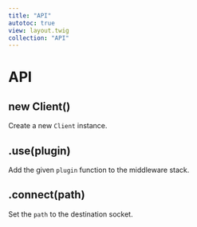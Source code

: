 ```yaml
---
title: "API"
autotoc: true
view: layout.twig
collection: "API"
---
```


# API

## new Client()

Create a new `Client` instance.

## .use(plugin)

Add the given `plugin` function to the middleware stack.

## .connect(path)

Set the `path` to the destination socket.
